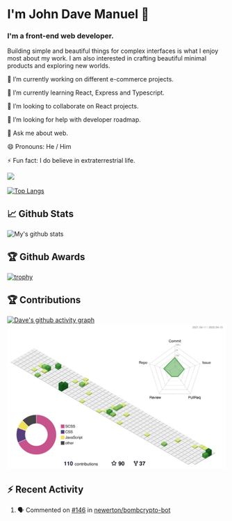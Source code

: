 # I'm John Dave Manuel 👋

### I'm a front-end web developer.

Building simple and beautiful things for complex interfaces is what I enjoy most about my work. I am also interested in crafting beautiful minimal products and exploring new worlds.


🔭 I’m currently working on different e-commerce projects.

🌱 I’m currently learning React, Express and Typescript.

👯 I’m looking to collaborate on React projects.

🤔 I’m looking for help with developer roadmap.

💬 Ask me about web.

😄 Pronouns: He / Him

⚡ Fun fact:  I do believe in extraterrestrial life.

 ![](https://komarev.com/ghpvc/?username=johndavemanuel)


[![Top Langs](https://github-readme-stats.vercel.app/api/top-langs/?username=johndavemanuel&layout=compact)](https://github.com/anuraghazra/github-readme-stats)

## :chart_with_upwards_trend: Github Stats
![My's github stats](https://github-readme-stats.vercel.app/api?username=johndavemanuel&show_icons=true)

## :trophy: Github Awards
[![trophy](https://github-profile-trophy.vercel.app/?username=johndavemanuel)](https://github.com/ryo-ma/github-profile-trophy)

## :trophy: Contributions
[![Dave's github activity graph](https://activity-graph.herokuapp.com/graph?username=johndavemanuel&theme=github)](https://github.com/ashutosh00710/github-readme-activity-graph)
![](./profile-3d-contrib/profile-green-animate.svg)

## :zap: Recent Activity
<!--START_SECTION:activity-->
1. 🗣 Commented on [#146](https://github.com/newerton/bombcrypto-bot/issues/146) in [newerton/bombcrypto-bot](https://github.com/newerton/bombcrypto-bot)
<!--END_SECTION:activity-->
